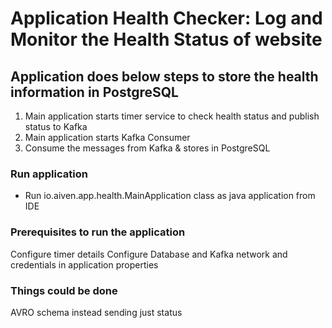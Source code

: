 # Application Health Checker: Log and Monitor the Health Status of website

## Application does below steps to store the health information in PostgreSQL

1) Main application starts timer service to check health status and publish status to Kafka
2) Main application starts Kafka Consumer  
3) Consume the messages from Kafka & stores in PostgreSQL

### Run application

* Run io.aiven.app.health.MainApplication class as java application from IDE

### Prerequisites to run the application

Configure timer details
Configure Database and Kafka network and credentials in application properties

### Things could be done
AVRO schema instead sending just status
